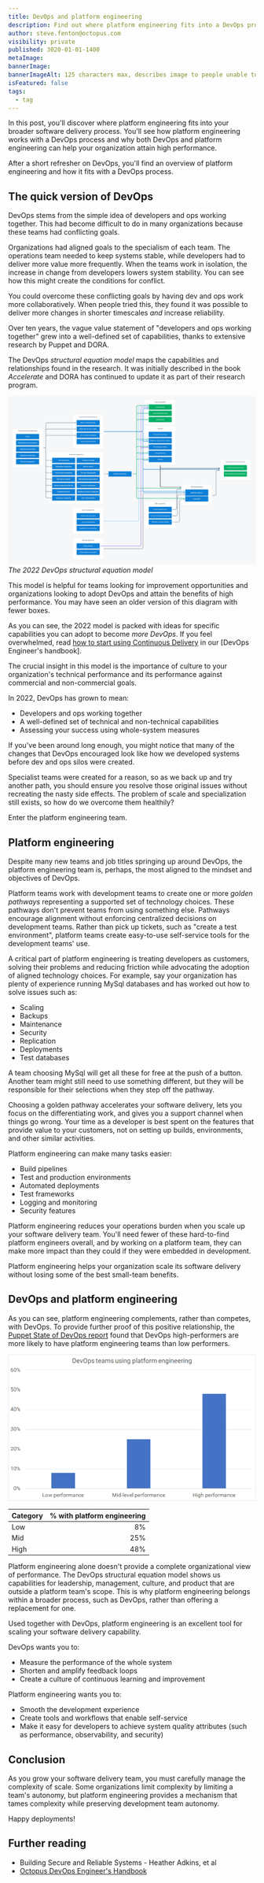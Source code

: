 ```yaml
---
title: DevOps and platform engineering
description: Find out where platform engineering fits into a DevOps process and why both DevOps and platform engineering can help your organization attain high performance.
author: steve.fenton@octopus.com
visibility: private
published: 3020-01-01-1400
metaImage: 
bannerImage: 
bannerImageAlt: 125 characters max, describes image to people unable to see it.
isFeatured: false
tags: 
  - tag
---
```


In this post, you'll discover where platform engineering fits into your broader software delivery process. You'll see how platform engineering works with a DevOps process and why both DevOps and platform engineering can help your organization attain high performance.

After a short refresher on DevOps, you'll find an overview of platform engineering and how it fits with a DevOps process.

## The quick version of DevOps

DevOps stems from the simple idea of developers and ops working together. This had become difficult to do in many organizations because these teams had conflicting goals.

Organizations had aligned goals to the specialism of each team. The operations team needed to keep systems stable, while developers had to deliver more value more frequently. When the teams work in isolation, the increase in change from developers lowers system stability. You can see how this might create the conditions for conflict.

You could overcome these conflicting goals by having dev and ops work more collaboratively. When people tried this, they found it was possible to deliver more changes in shorter timescales *and* increase reliability.

Over ten years, the vague value statement of "developers and ops working together" grew into a well-defined set of capabilities, thanks to extensive research by Puppet and DORA.

The DevOps *structural equation model* maps the capabilities and relationships found in the research. It was initially described in the book *Accelerate* and DORA has continued to update it as part of their research program.

![The 2022 DevOps structural equation model](structural-equation-model-2022.png)*The 2022 DevOps structural equation model*

This model is helpful for teams looking for improvement opportunities and organizations looking to adopt DevOps and attain the benefits of high performance. You may have seen an older version of this diagram with fewer boxes.

As you can see, the 2022 model is packed with ideas for specific capabilities you can adopt to become *more DevOps*. If you feel overwhelmed, read [how to start using Continuous Delivery](https://octopus.com/devops/continuous-delivery/how-to-start-using-continuous-delivery/) in our [DevOps Engineer's handbook].

The crucial insight in this model is the importance of culture to your organization's technical performance and its performance against commercial and non-commercial goals.

In 2022, DevOps has grown to mean:

- Developers and ops working together
- A well-defined set of technical and non-technical capabilities
- Assessing your success using whole-system measures

If you've been around long enough, you might notice that many of the changes that DevOps encouraged look like how we developed systems before dev and ops silos were created.

Specialist teams were created for a reason, so as we back up and try another path, you should ensure you resolve those original issues without recreating the nasty side effects. The problem of scale and specialization still exists, so how do we overcome them healthily?

Enter the platform engineering team.

## Platform engineering

Despite many new teams and job titles springing up around DevOps, the platform engineering team is, perhaps, the most aligned to the mindset and objectives of DevOps.

Platform teams work with development teams to create one or more *golden pathways* representing a supported set of technology choices. These pathways don't prevent teams from using something else. Pathways encourage alignment without enforcing centralized decisions on development teams. Rather than pick up tickets, such as "create a test environment", platform teams create easy-to-use self-service tools for the development teams' use.

A critical part of platform engineering is treating developers as customers, solving their problems and reducing friction while advocating the adoption of aligned technology choices. For example, say your organization has plenty of experience running MySql databases and has worked out how to solve issues such as:

- Scaling
- Backups
- Maintenance
- Security
- Replication
- Deployments
- Test databases

A team choosing MySql will get all these for free at the push of a button. Another team might still need to use something different, but they will be responsible for their selections when they step off the pathway.

Choosing a golden pathway accelerates your software delivery, lets you focus on the differentiating work, and gives you a support channel when things go wrong. Your time as a developer is best spent on the features that provide value to your customers, not on setting up builds, environments, and other similar activities.

Platform engineering can make many tasks easier:

- Build pipelines
- Test and production environments
- Automated deployments
- Test frameworks
- Logging and monitoring
- Security features

Platform engineering reduces your operations burden when you scale up your software delivery team. You'll need fewer of these hard-to-find platform engineers overall, and by working on a platform team, they can make more impact than they could if they were embedded in development.

Platform engineering helps your organization scale its software delivery without losing some of the best small-team benefits.

## DevOps and platform engineering

As you can see, platform engineering complements, rather than competes, with DevOps. To provide further proof of this positive relationship, the [Puppet State of DevOps report](https://puppet.com/resources/report/2021-state-of-devops-report) found that DevOps high-performers are more likely to have platform engineering teams than low performers.

![Chart showing DevOps teams using platform engineering by performance category, table of data follows](devops-platform-engineering-performance.png)

| Category | % with platform engineering |
|----------|----------------------------:|
| Low      | 8%                          |
| Mid      | 25%                         |
| High     | 48%                         |

Platform engineering alone doesn't provide a complete organizational view of performance. The DevOps structural equation model shows us capabilities for leadership, management, culture, and product that are outside a platform team's scope. This is why platform engineering belongs within a broader process, such as DevOps, rather than offering a replacement for one.

Used together with DevOps, platform engineering is an excellent tool for scaling your software delivery capability.

DevOps wants you to:

- Measure the performance of the whole system
- Shorten and amplify feedback loops
- Create a culture of continuous learning and improvement

Platform engineering wants you to:

- Smooth the development experience
- Create tools and workflows that enable self-service
- Make it easy for developers to achieve system quality attributes (such as performance, observability, and security)

## Conclusion

As you grow your software delivery team, you must carefully manage the complexity of scale. Some organizations limit complexity by limiting a team's autonomy, but platform engineering provides a mechanism that tames complexity while preserving development team autonomy.

Happy deployments!

## Further reading

- Building Secure and Reliable Systems - Heather Adkins, et al
- [Octopus DevOps Engineer's Handbook](https://octopus.com/devops/)